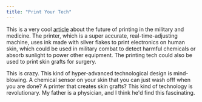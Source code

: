 ```yaml
---
title: "Print Your Tech"
---
```


This is a very cool [article](https://www.designnews.com/electronics-test/electronics-directly-3d-printed-skin/170542251358682) about the future of printing in the military and medicine. The printer, which is a super accurate, real-time-adjusting machine, uses ink made with silver flakes to print electronics on human skin, which could be used in military combat to detect harmful chemicals or absorb sunlight to power other equipment. The printing tech could also be used to print skin grafts for surgery.

This is crazy. This kind of hyper-advanced technological design is mind-blowing. A chemical sensor on your skin that you can just wash offf when you are done? A printer that creates skin grafts? This kind of technology is revolutionary. My father is a physician, and I think he'd find this fascinating.
